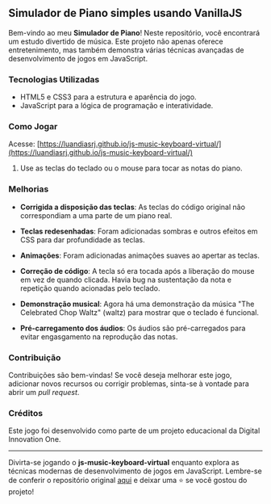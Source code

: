 ## Simulador de Piano simples usando VanillaJS

Bem-vindo ao meu **Simulador de Piano**! Neste repositório, você encontrará um estudo divertido de música. Este projeto
não apenas oferece entretenimento, mas também demonstra várias técnicas avançadas de desenvolvimento de jogos em
JavaScript.

### Tecnologias Utilizadas

- HTML5 e CSS3 para a estrutura e aparência do jogo.
- JavaScript para a lógica de programação e interatividade.

### Como Jogar

Acesse: [https://luandiasrj.github.io/js-music-keyboard-virtual/](https://luandiasrj.github.io/js-music-keyboard-virtual/)

1. Use as teclas do teclado ou o mouse para tocar as notas do piano.

### Melhorias

- **Corrigida a disposição das teclas**: As teclas do código original não correspondiam a uma parte de um piano real.

- **Teclas redesenhadas**: Foram adicionadas sombras e outros efeitos em CSS para dar profundidade as teclas.
- **Animações**: Foram adicionadas animações suaves ao apertar as teclas.
- **Correção de código**: A tecla só era tocada após a liberação do mouse em vez de quando clicada. Havia bug na
  sustentação da nota e repetição quando acionadas pelo teclado.
- **Demonstração musical**: Agora há uma demonstração da música "The Celebrated Chop Waltz" (waltz) para mostrar que o
  teclado é funcional.

- **Pré-carregamento dos áudios**: Os áudios são pré-carregados para evitar engasgamento na reprodução das notas.

### Contribuição

Contribuições são bem-vindas! Se você deseja melhorar este jogo, adicionar novos recursos ou corrigir problemas,
sinta-se à vontade para abrir um _pull request_.

### Créditos

Este jogo foi desenvolvido como parte de um projeto educacional da Digital Innovation One.

---

Divirta-se jogando o **js-music-keyboard-virtual** enquanto explora as técnicas modernas de desenvolvimento de jogos em
JavaScript. Lembre-se de conferir o repositório
original [aqui](https://github.com/felipeAguiarCode/js-music-keyboard-virtual) e deixar uma ⭐️ se você gostou do
projeto!
